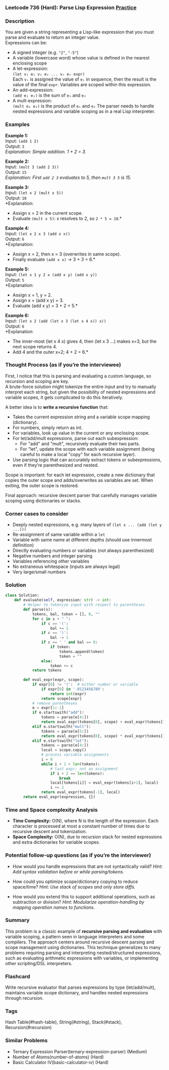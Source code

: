 ### Leetcode 736 (Hard): Parse Lisp Expression [Practice](https://leetcode.com/problems/parse-lisp-expression)

### Description  
You are given a string representing a Lisp-like expression that you must parse and evaluate to return an integer value.  
Expressions can be:
- A signed integer (e.g. `"2"`, `"-5"`)
- A variable (lowercase word) whose value is defined in the nearest enclosing scope
- A let-expression:  
  `(let v₁ e₁ v₂ e₂ ... vₙ eₙ expr)`  
  Each `vᵢ` is assigned the value of `eᵢ` in sequence, then the result is the value of the final `expr`. Variables are scoped within this expression.
- An add-expression:  
  `(add e₁ e₂)` is the sum of `e₁` and `e₂`
- A mult-expression:  
  `(mult e₁ e₂)` is the product of `e₁` and `e₂`
The parser needs to handle nested expressions and variable scoping as in a real Lisp interpreter.

### Examples  

**Example 1:**  
Input: `(add 1 2)`  
Output: `3`  
*Explanation: Simple addition. 1 + 2 = 3.*

**Example 2:**  
Input: `(mult 3 (add 2 3))`  
Output: `15`  
*Explanation: First `add 2 3` evaluates to 5, then `mult 3 5` is 15.*

**Example 3:**  
Input: `(let x 2 (mult x 5))`  
Output: `10`  
*Explanation:  
- Assign x = 2 in the current scope.
- Evaluate `(mult x 5)`: x resolves to 2, so `2 * 5 = 10`.*

**Example 4:**  
Input: `(let x 2 x 3 (add x x))`  
Output: `6`  
*Explanation:  
- Assign x = 2, then x = 3 (overwrites in same scope).
- Finally evaluate `(add x x)` → 3 + 3 = 6.*

**Example 5:**  
Input: `(let x 1 y 2 x (add x y) (add x y))`  
Output: `5`  
*Explanation:  
- Assign x = 1, y = 2.
- Assign x = (add x y) = 3.
- Evaluate (add x y) = 3 + 2 = 5.*

**Example 6:**  
Input: `(let x 2 (add (let x 3 (let x 4 x)) x))`  
Output: `6`  
*Explanation:  
- The inner-most (let x 4 x) gives 4, then (let x 3 ...) makes x=3, but the next scope returns 4.
- Add 4 and the outer x=2; 4 + 2 = 6.*

### Thought Process (as if you’re the interviewee)  
First, I notice that this is parsing and evaluating a custom language, so recursion and scoping are key.  
A brute-force solution might tokenize the entire input and try to manually interpret each string, but given the possibility of nested expressions and variable scopes, it gets complicated to do this iteratively.

A better idea is to **write a recursive function** that:
- Takes the current expression string and a variable scope mapping (dictionary).
- For numbers, simply return as int.
- For variables, look up value in the current or any enclosing scope.
- For let/add/mult expressions, parse out each subexpression:
    - For "add" and "mult", recursively evaluate their two parts.
    - For "let", update the scope with each variable assignment (being careful to make a local "copy" for each recursive layer).
- Use parsing logic that can accurately extract tokens or subexpressions, even if they’re parenthesized and nested.

Scope is important: for each let expression, create a new dictionary that copies the outer scope and adds/overwrites as variables are set. When exiting, the outer scope is restored.

Final approach: recursive descent parser that carefully manages variable scoping using dictionaries or stacks.

### Corner cases to consider  
- Deeply nested expressions, e.g. many layers of `(let x ... (add (let y ...)))`
- Re-assignment of same variable within a `let`
- Variable with same name at different depths (should use innermost definition)
- Directly evaluating numbers or variables (not always parenthesized)
- Negative numbers and integer parsing
- Variables referencing other variables
- No extraneous whitespace (inputs are always legal)
- Very large/small numbers

### Solution

```python
class Solution:
    def evaluate(self, expression: str) -> int:
        # Helper to tokenize input with respect to parentheses
        def parse(s):
            tokens, bal, token = [], 0, ""
            for c in s + " ":
                if c == '(':
                    bal += 1
                if c == ')':
                    bal -= 1
                if c == ' ' and bal == 0:
                    if token:
                        tokens.append(token)
                        token = ""
                else:
                    token += c
            return tokens
        
        def eval_expr(expr, scope):
            if expr[0] != '(':  # either number or variable
                if expr[0] in '-0123456789':
                    return int(expr)
                return scope[expr]
            # remove parentheses
            e = expr[1:-1]
            if e.startswith("add"):
                tokens = parse(e[4:])
                return eval_expr(tokens[0], scope) + eval_expr(tokens[1], scope)
            elif e.startswith("mult"):
                tokens = parse(e[5:])
                return eval_expr(tokens[0], scope) * eval_expr(tokens[1], scope)
            elif e.startswith("let"):
                tokens = parse(e[4:])
                local = scope.copy()
                # process variable assignments
                i = 0
                while i + 1 < len(tokens):
                    # last expr: not an assignment
                    if i + 2 == len(tokens):
                        break
                    local[tokens[i]] = eval_expr(tokens[i+1], local)
                    i += 2
                return eval_expr(tokens[-1], local)
        return eval_expr(expression, {})
```

### Time and Space complexity Analysis  

- **Time Complexity:** O(N), where N is the length of the expression. Each character is processed at most a constant number of times due to recursive descent and tokenization.
- **Space Complexity:** O(N), due to recursion stack for nested expressions and extra dictionaries for variable scopes.

### Potential follow-up questions (as if you’re the interviewer)  

- How would you handle expressions that are not syntactically valid?
  *Hint: Add syntax validation before or while parsing/tokens.*

- How could you optimize scope/dictionary copying to reduce space/time?
  *Hint: Use stack of scopes and only store diffs.*

- How would you extend this to support additional operations, such as subtraction or division?
  *Hint: Modularize operation-handling by mapping operation names to functions.*

### Summary
This problem is a classic example of **recursive parsing and evaluation** with variable scoping, a pattern seen in language interpreters and some compilers. The approach centers around recursive descent parsing and scope management using dictionaries. This technique generalizes to many problems requiring parsing and interpreting nested/structured expressions, such as evaluating arithmetic expressions with variables, or implementing other scripting/DSL interpreters.


### Flashcard
Write recursive evaluator that parses expressions by type (let/add/mult), maintains variable scope dictionary, and handles nested expressions through recursion.

### Tags
Hash Table(#hash-table), String(#string), Stack(#stack), Recursion(#recursion)

### Similar Problems
- Ternary Expression Parser(ternary-expression-parser) (Medium)
- Number of Atoms(number-of-atoms) (Hard)
- Basic Calculator IV(basic-calculator-iv) (Hard)